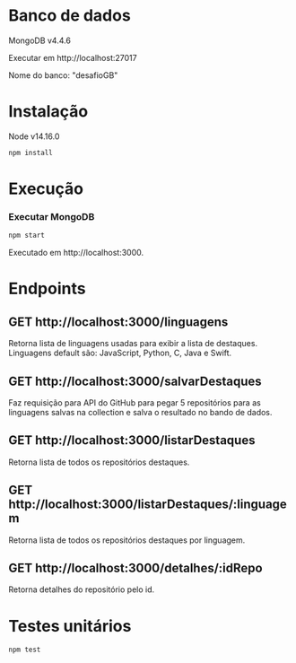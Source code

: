 
# Banco de dados
MongoDB v4.4.6

Executar em http://localhost:27017

Nome do banco: "desafioGB"

# Instalação
Node v14.16.0

```bash 
npm install
```

# Execução

### Executar MongoDB

```bash
npm start
```

Executado em http://localhost:3000.

# Endpoints

## GET http://localhost:3000/linguagens
Retorna lista de linguagens usadas para exibir a lista de destaques.
Linguagens default são: JavaScript, Python, C, Java e Swift.

## GET http://localhost:3000/salvarDestaques
Faz requisição para API do GitHub para pegar 5 repositórios para as linguagens salvas na collection e salva o resultado no bando de dados.

## GET http://localhost:3000/listarDestaques
Retorna lista de todos os repositórios destaques.

## GET http://localhost:3000/listarDestaques/:linguagem
Retorna lista de todos os repositórios destaques por linguagem.

## GET http://localhost:3000/detalhes/:idRepo
Retorna detalhes do repositório pelo id.

# Testes unitários
```bash
npm test
```
